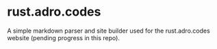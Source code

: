 # rust.adro.codes

A simple markdown parser and site builder used for the rust.adro.codes website (pending progress in this repo).
